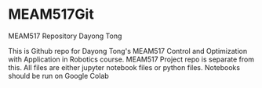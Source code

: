 # MEAM517Git
MEAM517 Repository Dayong Tong

This is Github repo for Dayong Tong's MEAM517 Control and Optimization with Application in Robotics course. 
MEAM517 Project repo is separate from this. 
All files are either jupyter notebook files or python files. 
Notebooks should be run on Google Colab
